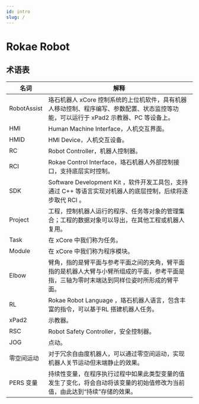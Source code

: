 ```yaml
---
id: intro
slug: /
---
```


# Rokae Robot

## 术语表
| 名词 | 解释 |
| --- | --- |
| RobotAssist  | 珞石机器人 xCore 控制系统的上位机软件，具有机器人移动控制、程序编写、参数配置、状态监控等功能，可以运行于 xPad2 示教器、PC 等设备上。 |
| HMI  | Human Machine Interface，人机交互界面。 |
| HMID  | HMI Device，人机交互设备。 |
| RC  | Robot Controller，机器人控制器。 |
| RCI  | Rokae Control Interface，珞石机器人外部控制接口，支持底层实时控制。 |
| SDK  | Software  Development  Kit ，软件开发工具包，支持通过 C++ 等语言实现对机器人的底层控制，后续将逐步取代 RCI 。 |
| Project  | 工程，控制机器人运行的程序、任务等对象的管理集合；工程的数据对象可以导出，在其他工程或机器人复用。 |
| Task  | 在 xCore 中我们称为任务。 |
| Module  | 在 xCore  中我们称为程序模块。 |
| Elbow  | 臂角，指的是臂平面与参考平面之间的夹角，臂平面指的是机器人大臂与小臂所组成的平面，参考平面是指，三轴为零时末端达到同样位姿时所形成的臂平面。 |
| RL  | Rokae  Robot  Language ，珞石机器人语言，包含丰富的指令，可以基于RL 搭建机器人任务。 |
| xPad2  | 示教器。 |
| RSC  | Robot Safety Controller，安全控制器。 |
| JOG  | 点动。 |
| 零空间运动 | 对于冗余自由度机器人，可以通过零空间运动，实现机器人关节运动但末端静止的效果。 |
| PERS 变量 | 持续性变量，在程序执行过程中如果此类型变量的值发生了变化，将会自动将该变量的初始值修改为当前值，由此达到“持续”存储的效果。 |



